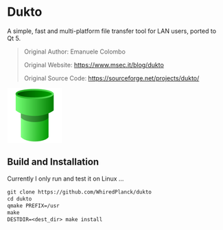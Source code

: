 # Dukto

A simple, fast and multi-platform file transfer tool for LAN users, ported to Qt 5.

> Original Author: Emanuele Colombo
>
> Original Website: https://www.msec.it/blog/dukto
>
> Original Source Code: https://sourceforge.net/projects/dukto/

<p><img src="data/dukto.png" alt="logo"/></p>

## Build and Installation

Currently I only run and test it on Linux ...

```shell
git clone https://github.com/WhiredPlanck/dukto
cd dukto
qmake PREFIX=/usr
make
DESTDIR=<dest_dir> make install
```
